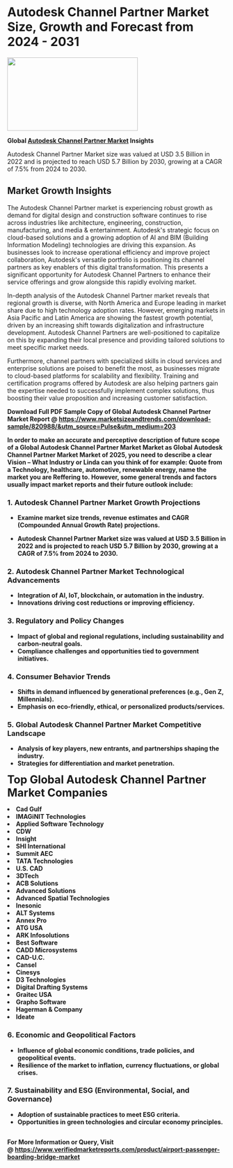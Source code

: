 <H1>Autodesk Channel Partner Market Size, Growth and Forecast from 2024 - 2031</H1><img class="aligncenter size-medium wp-image-584254" src="https://thirdeyenews.in/wp-content/uploads/2024/09/Global-Market-Research-300x168.jpeg" alt="" width="300" height="168" /><p><strong>Global&nbsp;<a href="https://www.marketsizeandtrends.com/download-sample/820988/&amp;utm_source=Pulse&amp;utm_medium=203">Autodesk Channel Partner Market</a> Insights</strong></p><p>Autodesk Channel Partner Market size was valued at USD 3.5 Billion in 2022 and is projected to reach USD 5.7 Billion by 2030, growing at a CAGR of 7.5% from 2024 to 2030.</p><p><h2>Market Growth Insights</h2> <p>The Autodesk Channel Partner market is experiencing robust growth as demand for digital design and construction software continues to rise across industries like architecture, engineering, construction, manufacturing, and media & entertainment. Autodesk's strategic focus on cloud-based solutions and a growing adoption of AI and BIM (Building Information Modeling) technologies are driving this expansion. As businesses look to increase operational efficiency and improve project collaboration, Autodesk's versatile portfolio is positioning its channel partners as key enablers of this digital transformation. This presents a significant opportunity for Autodesk Channel Partners to enhance their service offerings and grow alongside this rapidly evolving market.</p> <p><strong></strong></p> <p>In-depth analysis of the Autodesk Channel Partner market reveals that regional growth is diverse, with North America and Europe leading in market share due to high technology adoption rates. However, emerging markets in Asia Pacific and Latin America are showing the fastest growth potential, driven by an increasing shift towards digitalization and infrastructure development. Autodesk Channel Partners are well-positioned to capitalize on this by expanding their local presence and providing tailored solutions to meet specific market needs.</p> <p>Furthermore, channel partners with specialized skills in cloud services and enterprise solutions are poised to benefit the most, as businesses migrate to cloud-based platforms for scalability and flexibility. Training and certification programs offered by Autodesk are also helping partners gain the expertise needed to successfully implement complex solutions, thus boosting their value proposition and increasing customer satisfaction.</p> <p><strong></p><p><span class=""><strong>Download Full PDF Sample Copy of Global Autodesk Channel Partner Market Report</strong> @ <a href="https://www.marketsizeandtrends.com/download-sample/820988/&amp;utm_source=Pulse&amp;utm_medium=203" target="_blank">https://www.marketsizeandtrends.com/download-sample/820988/&amp;utm_source=Pulse&amp;utm_medium=203</a></span></p><p>In order to make an accurate and perceptive description of future scope of a Global&nbsp;Autodesk Channel Partner Market Market as Global&nbsp;Autodesk Channel Partner Market Market of 2025, you need to describe a clear Vision &ndash; What Industry or Linda can you think of for example: Quote from a Technology, healthcare, automotive, renewable energy, name the market you are Reffering to. However, some general trends and factors usually impact market reports and their future outlook include:</p><h3>1.&nbsp;<strong>Autodesk Channel Partner Market Growth Projections</strong></h3><ul><li>Examine market size trends, revenue estimates and CAGR (Compounded Annual Growth Rate) projections.</li><li><p>Autodesk Channel Partner Market size was valued at USD 3.5 Billion in 2022 and is projected to reach USD 5.7 Billion by 2030, growing at a CAGR of 7.5% from 2024 to 2030.</p></li></ul><h3>2.&nbsp;<strong>Autodesk Channel Partner Market Technological Advancements</strong></h3><ul><li>Integration of AI, IoT, blockchain, or automation in the industry.</li><li>Innovations driving cost reductions or improving efficiency.</li></ul><h3>3.&nbsp;<strong>Regulatory and Policy Changes</strong></h3><ul><li>Impact of global and regional regulations, including sustainability and carbon-neutral goals.</li><li>Compliance challenges and opportunities tied to government initiatives.</li></ul><h3>4.&nbsp;<strong>Consumer Behavior Trends</strong></h3><ul><li>Shifts in demand influenced by generational preferences (e.g., Gen Z, Millennials).</li><li>Emphasis on eco-friendly, ethical, or personalized products/services.</li></ul><h3>5.&nbsp;<strong>Global Autodesk Channel Partner Market Competitive Landscape</strong></h3><ul><li>Analysis of key players, new entrants, and partnerships shaping the industry.</li><li>Strategies for differentiation and market penetration.</li></ul><p data-pm-slice="1 1 []"><span style="color: inherit; font-family: inherit; font-size: 25px;">Top Global Autodesk Channel Partner Market Companies</span></p><div class="" data-test-id=""><p><li>Cad Gulf</li><li> IMAGiNIT Technologies</li><li> Applied Software Technology</li><li> CDW</li><li> Insight</li><li> SHI International</li><li> Summit AEC</li><li> TATA Technologies</li><li> U.S. CAD</li><li> 3DTech</li><li> ACB Solutions</li><li> Advanced Solutions</li><li> Advanced Spatial Technologies</li><li> Inesonic</li><li> ALT Systems</li><li> Annex Pro</li><li> ATG USA</li><li> ARK Infosolutions</li><li> Best Software</li><li> CADD Microsystems</li><li> CAD-U.C.</li><li> Cansel</li><li> Cinesys</li><li> D3 Technologies</li><li> Digital Drafting Systems</li><li> Graitec USA</li><li> Grapho Software</li><li> Hagerman & Company</li><li> Ideate</li></p></div><h3>6.&nbsp;<strong>Economic and Geopolitical Factors</strong></h3><ul><li>Influence of global economic conditions, trade policies, and geopolitical events.</li><li>Resilience of the market to inflation, currency fluctuations, or global crises.</li></ul><h3>7.&nbsp;<strong>Sustainability and ESG (Environmental, Social, and Governance)</strong></h3><ul><li>Adoption of sustainable practices to meet ESG criteria.</li><li>Opportunities in green technologies and circular economy principles.</li></ul><h2><strong style="font-size: 14px;">For More Information or Query, Visit @&nbsp;</strong><a style="background-color: #ffffff; font-size: 14px;" href="https://www.marketsizeandtrends.com/report/autodesk-channel-partner-market/" target="_blank">https://www.verifiedmarketreports.com/product/airport-passenger-boarding-bridge-market</a></h2>
